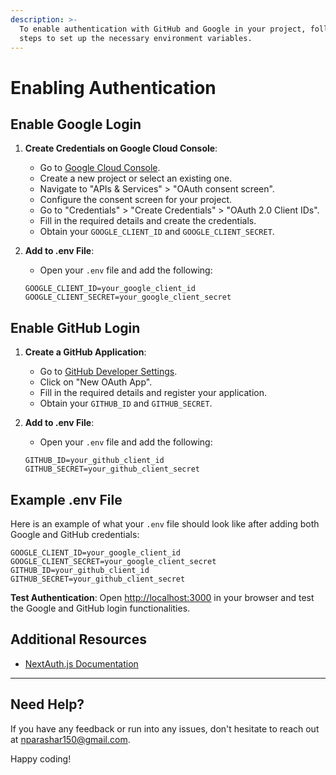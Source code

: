 ```yaml
---
description: >-
  To enable authentication with GitHub and Google in your project, follow these
  steps to set up the necessary environment variables.
---
```


# Enabling Authentication

## **Enable Google Login**

1. **Create Credentials on Google Cloud Console**:
   * Go to [Google Cloud Console](https://console.cloud.google.com/).
   * Create a new project or select an existing one.
   * Navigate to "APIs & Services" > "OAuth consent screen".
   * Configure the consent screen for your project.
   * Go to "Credentials" > "Create Credentials" > "OAuth 2.0 Client IDs".
   * Fill in the required details and create the credentials.
   * Obtain your `GOOGLE_CLIENT_ID` and `GOOGLE_CLIENT_SECRET`.
2.  **Add to .env File**:

    * Open your `.env` file and add the following:

    ```env
    GOOGLE_CLIENT_ID=your_google_client_id
    GOOGLE_CLIENT_SECRET=your_google_client_secret
    ```

## &#x20;**Enable GitHub Login**

1. **Create a GitHub Application**:
   * Go to [GitHub Developer Settings](https://github.com/settings/developers).
   * Click on "New OAuth App".
   * Fill in the required details and register your application.
   * Obtain your `GITHUB_ID` and `GITHUB_SECRET`.
2.  **Add to .env File**:

    * Open your `.env` file and add the following:

    ```env
    GITHUB_ID=your_github_client_id
    GITHUB_SECRET=your_github_client_secret
    ```

## Example .env File

Here is an example of what your `.env` file should look like after adding both Google and GitHub credentials:

```env
GOOGLE_CLIENT_ID=your_google_client_id
GOOGLE_CLIENT_SECRET=your_google_client_secret
GITHUB_ID=your_github_client_id
GITHUB_SECRET=your_github_client_secret
```

**Test Authentication**: Open [http://localhost:3000](http://localhost:3000) in your browser and test the Google and GitHub login functionalities.

## Additional Resources

* [NextAuth.js Documentation](https://next-auth.js.org/getting-started/introduction)

***

## Need Help?

If you have any feedback or run into any issues, don't hesitate to reach out at [nparashar150@gmail.com](mailto:nparashar150@gmail.com).&#x20;

Happy coding!
